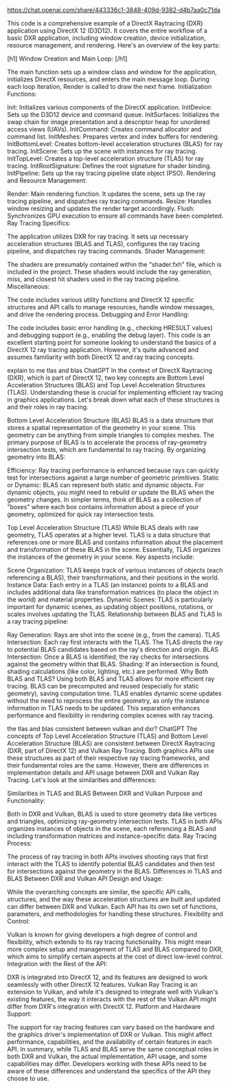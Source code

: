 https://chat.openai.com/share/443336c1-3848-409d-9382-d4b7aa0c71da

This code is a comprehensive example of a DirectX Raytracing (DXR) application using DirectX 12 (D3D12). It covers the entire workflow of a basic DXR application, including window creation, device initialization, resource management, and rendering. Here's an overview of the key parts:

[h1] Window Creation and Main Loop: [/h1]

The main function sets up a window class and window for the application, initializes DirectX resources, and enters the main message loop. During each loop iteration, Render is called to draw the next frame.
Initialization Functions:

Init: Initializes various components of the DirectX application.
InitDevice: Sets up the D3D12 device and command queue.
InitSurfaces: Initializes the swap chain for image presentation and a descriptor heap for unordered access views (UAVs).
InitCommand: Creates command allocator and command list.
InitMeshes: Prepares vertex and index buffers for rendering.
InitBottomLevel: Creates bottom-level acceleration structures (BLAS) for ray tracing.
InitScene: Sets up the scene with instances for ray tracing.
InitTopLevel: Creates a top-level acceleration structure (TLAS) for ray tracing.
InitRootSignature: Defines the root signature for shader binding.
InitPipeline: Sets up the ray tracing pipeline state object (PSO).
Rendering and Resource Management:

Render: Main rendering function. It updates the scene, sets up the ray tracing pipeline, and dispatches ray tracing commands.
Resize: Handles window resizing and updates the render target accordingly.
Flush: Synchronizes GPU execution to ensure all commands have been completed.
Ray Tracing Specifics:

The application utilizes DXR for ray tracing. It sets up necessary acceleration structures (BLAS and TLAS), configures the ray tracing pipeline, and dispatches ray tracing commands.
Shader Management:

The shaders are presumably contained within the "shader.fxh" file, which is included in the project. These shaders would include the ray generation, miss, and closest hit shaders used in the ray tracing pipeline.
Miscellaneous:

The code includes various utility functions and DirectX 12 specific structures and API calls to manage resources, handle window messages, and drive the rendering process.
Debugging and Error Handling:

The code includes basic error handling (e.g., checking HRESULT values) and debugging support (e.g., enabling the debug layer).
This code is an excellent starting point for someone looking to understand the basics of a DirectX 12 ray tracing application. However, it's quite advanced and assumes familiarity with both DirectX 12 and ray tracing concepts.

explain to me tlas and blas
ChatGPT
In the context of DirectX Raytracing (DXR), which is part of DirectX 12, two key concepts are Bottom Level Acceleration Structures (BLAS) and Top Level Acceleration Structures (TLAS). Understanding these is crucial for implementing efficient ray tracing in graphics applications. Let's break down what each of these structures is and their roles in ray tracing.

Bottom Level Acceleration Structure (BLAS)
BLAS is a data structure that stores a spatial representation of the geometry in your scene. This geometry can be anything from simple triangles to complex meshes. The primary purpose of BLAS is to accelerate the process of ray-geometry intersection tests, which are fundamental to ray tracing. By organizing geometry into BLAS:

Efficiency: Ray tracing performance is enhanced because rays can quickly test for intersections against a large number of geometric primitives.
Static or Dynamic: BLAS can represent both static and dynamic objects. For dynamic objects, you might need to rebuild or update the BLAS when the geometry changes.
In simpler terms, think of BLAS as a collection of "boxes" where each box contains information about a piece of your geometry, optimized for quick ray intersection tests.

Top Level Acceleration Structure (TLAS)
While BLAS deals with raw geometry, TLAS operates at a higher level. TLAS is a data structure that references one or more BLAS and contains information about the placement and transformation of these BLAS in the scene. Essentially, TLAS organizes the instances of the geometry in your scene. Key aspects include:

Scene Organization: TLAS keeps track of various instances of objects (each referencing a BLAS), their transformations, and their positions in the world.
Instance Data: Each entry in a TLAS (an instance) points to a BLAS and includes additional data like transformation matrices (to place the object in the world) and material properties.
Dynamic Scenes: TLAS is particularly important for dynamic scenes, as updating object positions, rotations, or scales involves updating the TLAS.
Relationship between BLAS and TLAS
In a ray tracing pipeline:

Ray Generation: Rays are shot into the scene (e.g., from the camera).
TLAS Intersection: Each ray first interacts with the TLAS. The TLAS directs the ray to potential BLAS candidates based on the ray's direction and origin.
BLAS Intersection: Once a BLAS is identified, the ray checks for intersections against the geometry within that BLAS.
Shading: If an intersection is found, shading calculations (like color, lighting, etc.) are performed.
Why Both BLAS and TLAS?
Using both BLAS and TLAS allows for more efficient ray tracing. BLAS can be precomputed and reused (especially for static geometry), saving computation time. TLAS enables dynamic scene updates without the need to reprocess the entire geometry, as only the instance information in TLAS needs to be updated. This separation enhances performance and flexibility in rendering complex scenes with ray tracing.

the tlas and blas consistent between vulkan and dxr?
ChatGPT
The concepts of Top Level Acceleration Structure (TLAS) and Bottom Level Acceleration Structure (BLAS) are consistent between DirectX Raytracing (DXR, part of DirectX 12) and Vulkan Ray Tracing. Both graphics APIs use these structures as part of their respective ray tracing frameworks, and their fundamental roles are the same. However, there are differences in implementation details and API usage between DXR and Vulkan Ray Tracing. Let's look at the similarities and differences:

Similarities in TLAS and BLAS Between DXR and Vulkan
Purpose and Functionality:

Both in DXR and Vulkan, BLAS is used to store geometry data like vertices and triangles, optimizing ray-geometry intersection tests.
TLAS in both APIs organizes instances of objects in the scene, each referencing a BLAS and including transformation matrices and instance-specific data.
Ray Tracing Process:

The process of ray tracing in both APIs involves shooting rays that first interact with the TLAS to identify potential BLAS candidates and then test for intersections against the geometry in the BLAS.
Differences in TLAS and BLAS Between DXR and Vulkan
API Design and Usage:

While the overarching concepts are similar, the specific API calls, structures, and the way these acceleration structures are built and updated can differ between DXR and Vulkan. Each API has its own set of functions, parameters, and methodologies for handling these structures.
Flexibility and Control:

Vulkan is known for giving developers a high degree of control and flexibility, which extends to its ray tracing functionality. This might mean more complex setup and management of TLAS and BLAS compared to DXR, which aims to simplify certain aspects at the cost of direct low-level control.
Integration with the Rest of the API:

DXR is integrated into DirectX 12, and its features are designed to work seamlessly with other DirectX 12 features. Vulkan Ray Tracing is an extension to Vulkan, and while it's designed to integrate well with Vulkan's existing features, the way it interacts with the rest of the Vulkan API might differ from DXR's integration with DirectX 12.
Platform and Hardware Support:

The support for ray tracing features can vary based on the hardware and the graphics driver's implementation of DXR or Vulkan. This might affect performance, capabilities, and the availability of certain features in each API.
In summary, while TLAS and BLAS serve the same conceptual roles in both DXR and Vulkan, the actual implementation, API usage, and some capabilities may differ. Developers working with these APIs need to be aware of these differences and understand the specifics of the API they choose to use.
